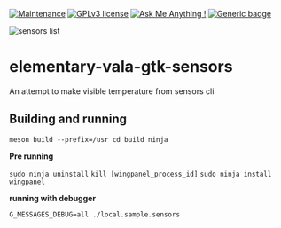 [![Maintenance](https://img.shields.io/badge/Maintained%3F-yes-green.svg)](https://GitHub.com/Naereen/StrapDown.js/graphs/commit-activity)
[![GPLv3 license](https://img.shields.io/badge/License-GPLv3-blue.svg)](http://perso.crans.org/besson/LICENSE.html)
[![Ask Me Anything !](https://img.shields.io/badge/Ask%20me-anything-1abc9c.svg)](https://GitHub.com/Naereen/ama)
[![Generic badge](https://img.shields.io/badge/status-alpha_test-red.svg)](https://shields.io/)

![sensors list](https://github.com/marcelkohl/elementary-vala-gtk-sensors/blob/master/sample/screenshot.png?raw=true)

# elementary-vala-gtk-sensors
An attempt to make visible temperature from sensors cli

## Building and running
`meson build --prefix=/usr
cd build
ninja`

**Pre running**

`sudo ninja uninstall`
`kill [wingpanel_process_id]`
`sudo ninja install`
`wingpanel`

**running with debugger**

`G_MESSAGES_DEBUG=all ./local.sample.sensors
`

